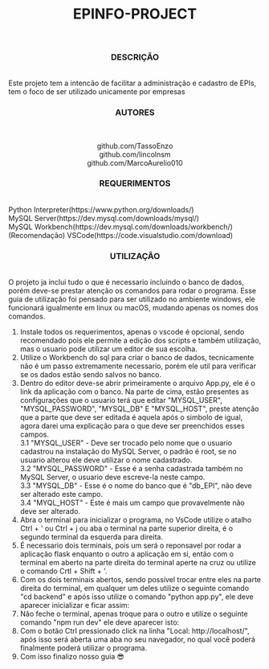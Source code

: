 <h1 align="center"> EPINFO-PROJECT </h1></br>
<h3 align="center"> DESCRIÇÃO </h3></br>
Este projeto tem a intencão de facilitar a administração e cadastro de EPIs, tem o foco de ser utilizado unicamente por empresas<br/>
 
<h3 align="center"> AUTORES </h3></br>
<p align="center">
github.com/TassoEnzo<br/>
github.com/lincolnsm<br/>
github.com/MarcoAurelio010<br/>
</p>

<h3 align="center"> REQUERIMENTOS </h3></br>
Python Interpreter(https://www.python.org/downloads/)</br>
MySQL Server(https://dev.mysql.com/downloads/mysql/)</br>
MySQL Workbench(https://dev.mysql.com/downloads/workbench/)</br>
(Recomendação) VSCode(https://code.visualstudio.com/download)</br>

<h3 align="center"> UTILIZAÇÃO </h3></br>
O projeto ja inclui tudo o que é necessario incluindo o banco de dados, porém deve-se prestar atenção os comandos para rodar o programa. Esse guia de utilização foi pensado para ser utilizado no ambiente windows, ele funcionará igualmente em linux ou macOS, mudando apenas os nomes dos comandos.</br>

1. Instale todos os requerimentos, apenas o vscode é opcional, sendo recomendado pois ele permite a edição dos scripts e também utilização, mas o usuario pode utilizar um editor de sua escolha.</br>
2. Utilize o Workbench do sql para criar o banco de dados, tecnicamente não é um passo extremamente necessario, porém ele util para verificar se os dados estão sendo salvos no banco.</br>
3. Dentro do editor deve-se abrir primeiramente o arquivo App.py, ele é o link da aplicação com o banco. Na parte de cima, estão presentes as configurações que o usuario terá que editar "MYSQL_USER", "MYSQL_PASSWORD", "MYSQL_DB" E "MYSQL_HOST", preste atenção que a parte que deve ser editada é aquela após o simbolo de igual, agora darei uma explicação para o que deve ser preenchidos esses campos.</br>
   3.1 "MYSQL_USER" - Deve ser trocado pelo nome que o usuario cadastrou na instalação do MySQL Server, o padrão é root, se no usuario alterou ele deve utilizar o nome cadastrado.</br>
   3.2 "MYSQL_PASSWORD" - Esse é a senha cadastrada também no MySQL Server, o usuario deve escreve-la neste campo.</br>
   3.3 "MYSQL_DB" - Esse é o nome do banco que é "db_EPI", não deve ser alterado este campo.</br>
   3.4 "MYQL_HOST" - Este é mais um campo que provavelmente não deve ser alterado.</br>
4. Abra o terminal para inicializar o programa, no VsCode utilize o atalho Ctrl + ' ou Ctrl + j ou aba o terminal na parte superior direita, é o segundo terminal da esquerda para direita.</br>
5. É necessario dois terminais, pois um será o reponsavel por rodar a aplicação flask enquanto o outro a aplicação em si, então com o terminal em aberto na parte direita do terminal aperte na cruz ou utilize o comando Crtl + Shift + '.</br>
6. Com os dois terminais abertos, sendo possivel trocar entre eles na parte direita do terminal, em qualquer um deles utilize o seguinte comando "cd backend" e após isso utilize o comando "python app.py", ele deve aparecer inicializar e ficar assim:</br>
7. Não feche o terminal, apenas troque para o outro e utilize o seguinte comando "npm run dev" ele deve aparecer isto:</br>
8. Com o botão Ctrl pressionado click na linha "Local: http://localhost/", após isso será aberta uma aba no seu navegador, no qual você poderá finalmente poderá utilizar o programa.</br>
9. Com isso finalizo nosso guia 😎 </br>

